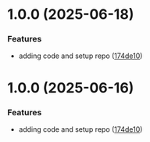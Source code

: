 # 1.0.0 (2025-06-18)


### Features

* adding code and setup repo ([174de10](https://github.com/intel/intel-ui-icons/commit/174de10d14ada1e45a69228b25685f0002c2bed8))

# 1.0.0 (2025-06-16)


### Features

* adding code and setup repo ([174de10](https://github.com/intel/intel-ui-icons/commit/174de10d14ada1e45a69228b25685f0002c2bed8))
